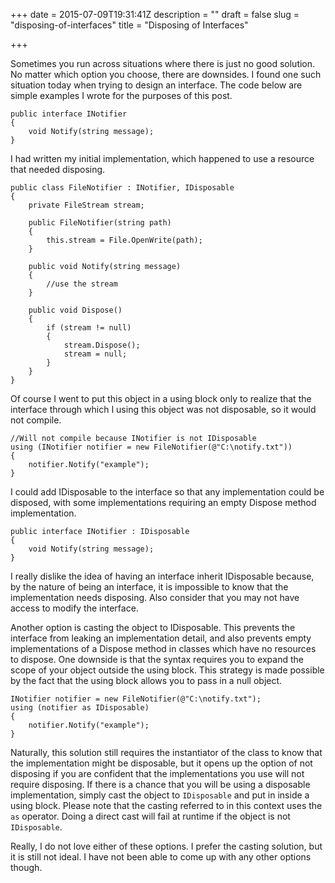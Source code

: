 +++
date = 2015-07-09T19:31:41Z
description = ""
draft = false
slug = "disposing-of-interfaces"
title = "Disposing of Interfaces"

+++


Sometimes you run across situations where there is just no good solution. No matter which option you choose, there are downsides. I found one such situation today when trying to design an interface. The code below are simple examples I wrote for the purposes of this post.

```
public interface INotifier
{
    void Notify(string message);
}
```

I had written my initial implementation, which happened to use a resource that needed disposing.

```
public class FileNotifier : INotifier, IDisposable
{
    private FileStream stream;

    public FileNotifier(string path)
    {
        this.stream = File.OpenWrite(path);
    }

    public void Notify(string message)
    {
        //use the stream
    }

    public void Dispose()
    {
        if (stream != null)
        {
            stream.Dispose();
            stream = null;
        }
    }
}    
```

Of course I went to put this object in a using block only to realize that the interface through which I using this object was not disposable, so it would not compile.

```
//Will not compile because INotifier is not IDisposable
using (INotifier notifier = new FileNotifier(@"C:\notify.txt"))
{
    notifier.Notify("example");
}
```

I could add IDisposable to the interface so that any implementation could be disposed, with some implementations requiring an empty Dispose method implementation.

```
public interface INotifier : IDisposable
{
    void Notify(string message);
}
```

I really dislike the idea of having an interface inherit IDisposable because, by the nature of being an interface, it is impossible to know that the implementation needs disposing. Also consider that you may not have access to modify the interface.

Another option is casting the object to IDisposable. This prevents the interface from leaking an implementation detail, and also prevents empty implementations of a Dispose method in classes which have no resources to dispose. One downside is that the syntax requires you to expand the scope of your object outside the using block. This strategy is made possible by the fact that the using block allows you to pass in a null object.

```
INotifier notifier = new FileNotifier(@"C:\notify.txt");
using (notifier as IDisposable)
{
    notifier.Notify("example");
}
```

Naturally, this solution still requires the instantiator of the class to know that the implementation might be disposable, but it opens up the option of not disposing if you are confident that the implementations you use will not require disposing. If there is a chance that you will be using a disposable implementation, simply cast the object to `IDisposable` and put in inside a using block. Please note that the casting referred to in this context uses the `as` operator. Doing a direct cast will fail at runtime if the object is not `IDisposable`.

Really, I do not love either of these options. I prefer the casting solution, but it is still not ideal. I have not been able to come up with any other options though.

